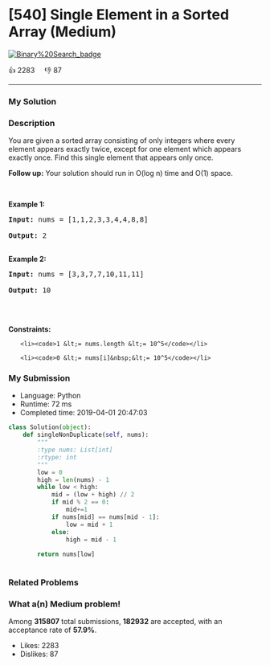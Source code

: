 # [540] Single Element in a Sorted Array (Medium)

[![Binary%20Search_badge](https://img.shields.io/badge/topic-Binary%20Search-green.svg)](https://leetcode.com/problems/single-element-in-a-sorted-array/) 

:+1: 2283 &nbsp; &nbsp; :thumbsdown: 87

---

### My Solution


### Description
<p>You are given a sorted array consisting of only integers where every element appears exactly twice, except for one element which appears exactly&nbsp;once. Find this single element that appears only once.</p>

<p><b>Follow up:</b> Your solution should run in O(log n) time and O(1) space.</p>

<p>&nbsp;</p>
<p><strong>Example 1:</strong></p>
<pre><strong>Input:</strong> nums = [1,1,2,3,3,4,4,8,8]
<strong>Output:</strong> 2
</pre><p><strong>Example 2:</strong></p>
<pre><strong>Input:</strong> nums = [3,3,7,7,10,11,11]
<strong>Output:</strong> 10
</pre>
<p>&nbsp;</p>
<p><strong>Constraints:</strong></p>

<ul>
	<li><code>1 &lt;= nums.length &lt;= 10^5</code></li>
	<li><code>0 &lt;= nums[i]&nbsp;&lt;= 10^5</code></li>
</ul>


### My Submission

- Language: Python
- Runtime: 72 ms
- Completed time: 2019-04-01 20:47:03

```Python
class Solution(object):
    def singleNonDuplicate(self, nums):
        """
        :type nums: List[int]
        :rtype: int
        """
        low = 0
        high = len(nums) - 1
        while low < high:
            mid = (low + high) // 2
            if mid % 2 == 0:
                mid+=1
            if nums[mid] == nums[mid - 1]:
                low = mid + 1    
            else:
                high = mid - 1   
                
        return nums[low]
        
```


### Related Problems




### What a(n) Medium problem!
Among **315807** total submissions, **182932** are accepted, with an acceptance rate of **57.9%**. <br>

- Likes: 2283
- Dislikes: 87

